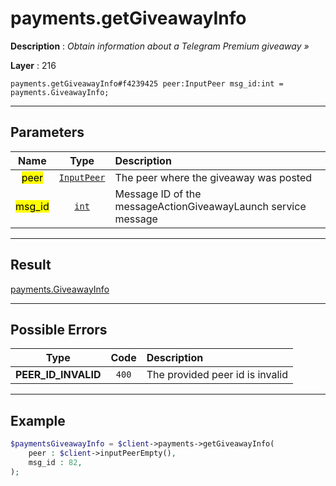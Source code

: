 # payments.getGiveawayInfo

**Description** : *Obtain information about a Telegram Premium giveaway &raquo;*

**Layer** : 216

```tl
payments.getGiveawayInfo#f4239425 peer:InputPeer msg_id:int = payments.GiveawayInfo;
```

---

## Parameters

| Name | Type | Description |
| :---: | :---: | :--- |
| <mark>peer</mark> | [`InputPeer`](type/InputPeer) | The peer where the giveaway was posted |
| <mark>msg_id</mark> | [`int`](type/int) | Message ID of the messageActionGiveawayLaunch service message |

---

## Result

[payments.GiveawayInfo](type/payments.GiveawayInfo)

---

## Possible Errors

| Type | Code | Description |
| :---: | :---: | :--- |
| **PEER_ID_INVALID** | `400` | The provided peer id is invalid |

---

## Example

```php
$paymentsGiveawayInfo = $client->payments->getGiveawayInfo(
	peer : $client->inputPeerEmpty(),
	msg_id : 82,
);
```